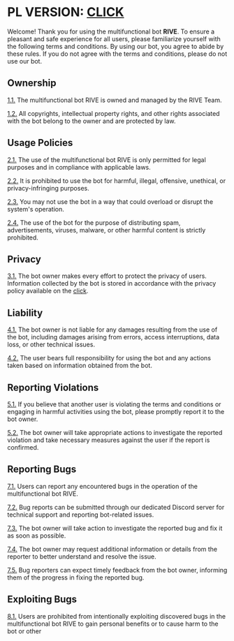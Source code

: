 # PL VERSION: [CLICK](https://github.com/1wayyy/rive.best/edit/main/bot-tos_pl.md)

Welcome! Thank you for using the multifunctional bot <b>RIVE</b>. To ensure a pleasant and safe experience for all users, please familiarize yourself with the following terms and conditions. By using our bot, you agree to abide by these rules. If you do not agree with the terms and conditions, please do not use our bot.

## Ownership
<ins>1.1.</ins> The multifunctional bot RIVE is owned and managed by the RIVE Team.

<ins>1.2.</ins> All copyrights, intellectual property rights, and other rights associated with the bot belong to the owner and are protected by law.

## Usage Policies
<ins>2.1.</ins> The use of the multifunctional bot RIVE is only permitted for legal purposes and in compliance with applicable laws.

<ins>2.2.</ins> It is prohibited to use the bot for harmful, illegal, offensive, unethical, or privacy-infringing purposes.

<ins>2.3.</ins> You may not use the bot in a way that could overload or disrupt the system's operation.

<ins>2.4.</ins> The use of the bot for the purpose of distributing spam, advertisements, viruses, malware, or other harmful content is strictly prohibited.

## Privacy
<ins>3.1.</ins> The bot owner makes every effort to protect the privacy of users. Information collected by the bot is stored in accordance with the privacy policy available on the [click](https://github.com/1wayyy/rive.best/blob/main/privacy-policy.md).

## Liability
<ins>4.1.</ins> The bot owner is not liable for any damages resulting from the use of the bot, including damages arising from errors, access interruptions, data loss, or other technical issues.

<ins>4.2.</ins> The user bears full responsibility for using the bot and any actions taken based on information obtained from the bot.

## Reporting Violations
<ins>5.1.</ins> If you believe that another user is violating the terms and conditions or engaging in harmful activities using the bot, please promptly report it to the bot owner.

<ins>5.2.</ins> The bot owner will take appropriate actions to investigate the reported violation and take necessary measures against the user if the report is confirmed.

## Reporting Bugs
<ins>7.1.</ins> Users can report any encountered bugs in the operation of the multifunctional bot RIVE.

<ins>7.2.</ins> Bug reports can be submitted through our dedicated Discord server for technical support and reporting bot-related issues.

<ins>7.3.</ins> The bot owner will take action to investigate the reported bug and fix it as soon as possible.

<ins>7.4.</ins> The bot owner may request additional information or details from the reporter to better understand and resolve the issue.

<ins>7.5.</ins> Bug reporters can expect timely feedback from the bot owner, informing them of the progress in fixing the reported bug.

## Exploiting Bugs
<ins>8.1.</ins> Users are prohibited from intentionally exploiting discovered bugs in the multifunctional bot RIVE to gain personal benefits or to cause harm to the bot or other
